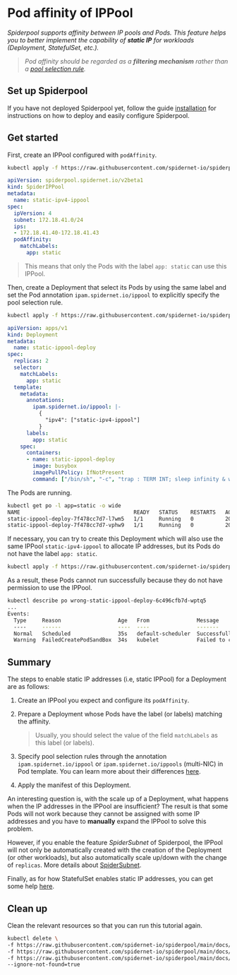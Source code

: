 # Pod affinity of IPPool

*Spiderpool supports affinity between IP pools and Pods. This feature helps you to better implement the capability of **static IP** for workloads (Deployment, StatefulSet, etc.).*

>*Pod affinity should be regarded as a **filtering mechanism** rather than a [pool selection rule](TODO).*

## Set up Spiderpool

If you have not deployed Spiderpool yet, follow the guide [installation](https://github.com/spidernet-io/spiderpool/blob/main/docs/usage/install.md) for instructions on how to deploy and easily configure Spiderpool.

## Get started

First, create an IPPool configured with `podAffinity`.

```bash
kubectl apply -f https://raw.githubusercontent.com/spidernet-io/spiderpool/main/docs/example/ippool-affinity-pod/static-ipv4-ippool.yaml
```

```yaml
apiVersion: spiderpool.spidernet.io/v2beta1
kind: SpiderIPPool
metadata:
  name: static-ipv4-ippool
spec:
  ipVersion: 4
  subnet: 172.18.41.0/24
  ips:
  - 172.18.41.40-172.18.41.43
  podAffinity:
    matchLabels:
      app: static
```

>This means that only the Pods with the label `app: static` can use this IPPool.

Then, create a Deployment that select its Pods by using the same label and set the Pod annotation `ipam.spidernet.io/ippool` to explicitly specify the pool selection rule.

```bash
kubectl apply -f https://raw.githubusercontent.com/spidernet-io/spiderpool/main/docs/example/ippool-affinity-pod/static-ippool-deploy.yaml
```

```yaml
apiVersion: apps/v1
kind: Deployment
metadata:
  name: static-ippool-deploy
spec:
  replicas: 2
  selector:
    matchLabels:
      app: static
  template:
    metadata:
      annotations:
        ipam.spidernet.io/ippool: |-
          {
            "ipv4": ["static-ipv4-ippool"]
          }
      labels:
        app: static
    spec:
      containers:
      - name: static-ippool-deploy
        image: busybox
        imagePullPolicy: IfNotPresent
        command: ["/bin/sh", "-c", "trap : TERM INT; sleep infinity & wait"]
```

The Pods are running.

```bash
kubectl get po -l app=static -o wide
NAME                                    READY   STATUS    RESTARTS   AGE   IP             NODE
static-ippool-deploy-7f478cc7d7-l7wm5   1/1     Running   0          20s   172.18.41.42   spider-control-plane
static-ippool-deploy-7f478cc7d7-vphw9   1/1     Running   0          20s   172.18.41.40   spider-worker
```

If necessary, you can try to create this Deployment which will also use the same IPPool `static-ipv4-ippool` to allocate IP addresses, but its Pods do not have the label `app: static`.

```bash
kubectl apply -f https://raw.githubusercontent.com/spidernet-io/spiderpool/main/docs/example/ippool-affinity-pod/wrong-static-ippool-deploy.yaml
```

As a result, these Pods cannot run successfully because they do not have permission to use the IPPool.

```bash
kubectl describe po wrong-static-ippool-deploy-6c496cfb7d-wptq5
...
Events:
  Type     Reason                  Age   From               Message
  ----     ------                  ----  ----               -------
  Normal   Scheduled               35s   default-scheduler  Successfully assigned default/wrong-static-ippool-deploy-6c496cfb7d-wptq5 to spider-worker
  Warning  FailedCreatePodSandBox  34s   kubelet            Failed to create pod sandbox: rpc error: code = Unknown desc = failed to setup network for sandbox "a6f717aede91a356b552ad38c66112a26e5f7a4f7d23b7067870f33f05d350bc": [default/wrong-static-ippool-deploy-6c496cfb7d-wptq5:macvlan-cni-default]: error adding container to network "macvlan-cni-default": spiderpool IP allocation error: [POST /ipam/ip][500] postIpamIpFailure  failed to allocate IP addresses in standard mode: no IPPool available, all IPv4 IPPools [static-ipv4-ippool] of eth0 filtered out: unmatched Pod affinity of IPPool static-ipv4-ippool
```

## Summary

The steps to enable static IP addresses (i.e, static IPPool) for a Deployment are as follows:

1. Create an  IPPool you expect and configure its `podAffinity`.

2. Prepare a Deployment whose Pods have the label (or labels) matching the affinity.

   >Usually, you should select the value of the field `matchLabels` as this label (or labels).

3. Specify pool selection rules through the annotation `ipam.spidernet.io/ippool` or `ipam.spidernet.io/ippools` (multi-NIC) in Pod template. You can learn more about their differences [here](TODO).

4. Apply the manifest of this Deployment.

An interesting question is, with the scale up of a Deployment, what happens when the IP addresses in the IPPool are insufficient? The result is that some Pods will not work because they cannot be assigned with some IP addresses and you have to **manually** expand the IPPool to solve this problem.

However, if you enable the feature *SpiderSubnet* of Spiderpool, the IPPool will not only be automatically created with the creation of the Deployment (or other workloads), but also automatically scale up/down with the change of `replicas`. More details about [SpiderSubnet](https://github.com/spidernet-io/spiderpool/blob/main/docs/usage/spider-subnet.md).

Finally, as for how StatefulSet enables static IP addresses, you can get some help [here](https://github.com/spidernet-io/spiderpool/blob/main/docs/usage/statefulset.md).

## Clean up

Clean the relevant resources so that you can run this tutorial again.

```bash
kubectl delete \
-f https://raw.githubusercontent.com/spidernet-io/spiderpool/main/docs/example/ippool-affinity-pod/static-ippool-deploy.yaml \
-f https://raw.githubusercontent.com/spidernet-io/spiderpool/main/docs/example/ippool-affinity-pod/wrong-static-ippool-deploy.yaml \
-f https://raw.githubusercontent.com/spidernet-io/spiderpool/main/docs/example/ippool-affinity-pod/static-ipv4-ippool.yaml \
--ignore-not-found=true
```
